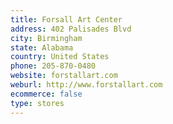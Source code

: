 ```yaml
---
title: Forsall Art Center
address: 402 Palisades Blvd
city: Birmingham
state: Alabama
country: United States
phone: 205-870-0480
website: forstallart.com
weburl: http://www.forstallart.com
ecommerce: false
type: stores
---
```


